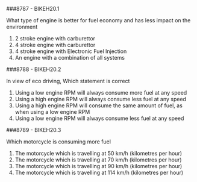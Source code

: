 ###8787 - BIKEH20.1

What type of engine is better for fuel economy and has less impact on the environment

1.  2 stroke engine with carburettor 
2.  4 stroke engine with carburettor 
3.  4 stroke engine with Electronic Fuel Injection 
4.  An engine with a combination of all systems 


###8788 - BIKEH20.2

In view of eco driving, Which statement is correct

1.  Using a low engine RPM will always consume more fuel at any speed 
2.  Using a high engine RPM will always consume less fuel at any speed 
3.  Using a high engine RPM will consume the same amount of fuel, as when using a low engine RPM 
4.  Using a low engine RPM will always consume less fuel at any speed


###8789 - BIKEH20.3

Which motorcycle is consuming more fuel

1.  The motorcycle which is travelling at 50 km/h (kilometres per hour) 
2.  The motorcycle which is travelling at 70 km/h (kilometres per hour) 
3.  The motorcycle which is travelling at 90 km/h (kilometres per hour) 
4.  The motorcycle which is travelling at 114 km/h (kilometres per hour) 


